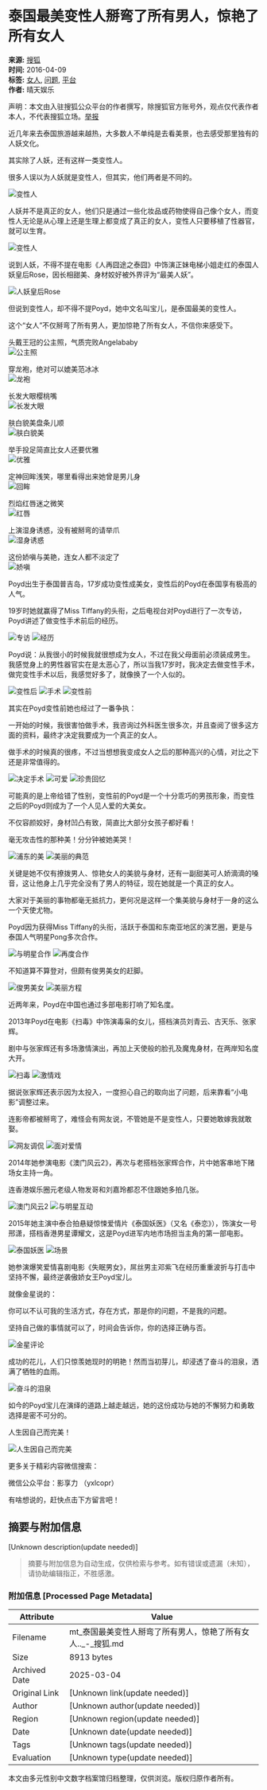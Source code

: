 # 泰国最美变性人掰弯了所有男人，惊艳了所有女人

**来源:** [搜狐](https://mt.sohu.com/20160409/n443757024.shtml)  
**时间:** 2016-04-09  
**标签:** [女人](https://mt.sohu.com/tag/0516/000000516.shtml), [问题](https://mt.sohu.com/tag/0118/000000118.shtml), [平台](https://mt.sohu.com/tag/0069/000000069.shtml)  
**作者:** 晴天娱乐

声明：本文由入驻搜狐公众平台的作者撰写，除搜狐官方账号外，观点仅代表作者本人，不代表搜狐立场。[举报](https://quan.sohu.com/q/545c9b6bf6c43b5569fe64a2)

近几年来去泰国旅游越来越热，大多数人不单纯是去看美景，也去感受那里独有的人妖文化。

其实除了人妖，还有这样一类变性人。

很多人误以为人妖就是变性人，但其实，他们两者是不同的。

![变性人](https://img.mp.itc.cn/upload/20160409/e3378cbc24d94b64ba183581cc27be6c_th.jpg)

人妖并不是真正的女人，他们只是通过一些化妆品或药物使得自己像个女人，而变性人无论是从心理上还是生理上都变成了真正的女人，变性人只要移植了性器官，就可以生育。

![变性人](https://img.mp.itc.cn/upload/20160409/d8b2fc42557d47f3841e8b6ec5476947_th.jpg)

说到人妖，不得不提在电影《人再囧途之泰囧》中饰演正妹电梯小姐走红的泰国人妖皇后Rose，因长相甜美、身材姣好被外界评为“最美人妖”。

![人妖皇后Rose](https://img.mp.itc.cn/upload/20160409/33cad59246b3470aa3f3d6eb7bcef818_th.jpg)

但说到变性人，却不得不提Poyd，她中文名叫宝儿，是泰国最美的变性人。

这个“女人”不仅掰弯了所有男人，更加惊艳了所有女人，不信你来感受下。

头戴王冠的公主照，气质完败Angelababy  
![公主照](https://img.mp.itc.cn/upload/20160409/8d14f03af76541a08f44143ff080fd9d_th.jpg)

穿龙袍，绝对可以媲美范冰冰  
![龙袍](https://img.mp.itc.cn/upload/20160409/a01f70a54b114099af485850565eeda3_th.jpg)

长发大眼樱桃嘴  
![长发大眼](https://img.mp.itc.cn/upload/20160409/386d51f4a8fa4e8aa27e695a3543b94e_th.jpg)

肤白貌美盘条儿顺  
![肤白貌美](https://img.mp.itc.cn/upload/20160409/b541c4d0780d4063acfc0cfcc025e81d_th.jpg)

举手投足简直比女人还要优雅  
![优雅](https://img.mp.itc.cn/upload/20160409/76a7e82b6d6447ffa945d40afb29232b_th.jpg)

定神回眸浅笑，哪里看得出来她曾是男儿身  
![回眸](https://img.mp.itc.cn/upload/20160409/e95ed7c343ac40e48007d94120a430f7_th.jpg)

烈焰红唇迷之微笑  
![红唇](https://img.mp.itc.cn/upload/20160409/5cd2b2cc6fac42c69ce4c24a21c03cf6_th.jpg)

上演湿身诱惑，没有被掰弯的请举爪  
![湿身诱惑](https://img.mp.itc.cn/upload/20160409/b985a3710a57430ab296fa9823b99970_th.jpg)

这份娇嗔与美艳，连女人都不淡定了  
![娇嗔](https://img.mp.itc.cn/upload/20160409/8557acab9a3d4df686ce5552f57d0e6c_th.jpg)

Poyd出生于泰国普吉岛，17岁成功变性成美女，变性后的Poyd在泰国享有极高的人气。

19岁时她就赢得了Miss Tiffany的头衔，之后电视台对Poyd进行了一次专访，Poyd讲述了做变性手术前后的经历。

![专访](https://img.mp.itc.cn/upload/20160409/177fb3dc78fc43eaa74ec57fcf79db32_th.jpg)
![经历](https://img.mp.itc.cn/upload/20160409/90ea31b251bb42e29c75f60d834db0e6_th.jpg)

Poyd说：从我很小的时候我就很想成为女人，不过在我父母面前必须装成男生。我感觉身上的男性器官实在是太恶心了，所以当我17岁时，我决定去做变性手术，做完变性手术以后，我感觉好多了，就像换了一个人似的。

![变性后](https://img.mp.itc.cn/upload/20160409/5880025c055b4516be99484864fc1973_th.jpg)
![手术](https://img.mp.itc.cn/upload/20160409/ea686590b72741a99a493d2fec5e5910_th.jpg)
![变性前](https://img.mp.itc.cn/upload/20160409/6d9e44a1e68343a2bb1cea5402edab17_th.jpg)

其实在Poyd变性前她也经过了一番争执：

一开始的时候，我很害怕做手术，我咨询过外科医生很多次，并且查阅了很多这方面的资料，最终才决定我要成为一个真正的女人。

做手术的时候真的很疼，不过当想想我变成女人之后的那种高兴的心情，对比之下还是非常值得的。

![决定手术](https://img.mp.itc.cn/upload/20160409/a6e2260385584524b900b3bfb127461f_th.jpg)
![可爱](https://img.mp.itc.cn/upload/20160409/adef11f4524c47549fa6edc001ee027b_th.jpg)
![珍贵回忆](https://img.mp.itc.cn/upload/20160409/53590b841b4f43aa94657c9c9f2a1e60_th.jpg)

可能真的是上帝给错了性别，变性前的Poyd是一个十分乖巧的男孩形象，而变性之后的Poyd则成为了一个人见人爱的大美女。

不仅容颜姣好，身材凹凸有致，简直比大部分女孩子都好看！

毫无攻击性的那种美！分分钟被她美哭！

![浦东的美](https://img.mp.itc.cn/upload/20160409/9993355069954334a3a0a7d46c1c298b_th.jpg)
![美丽的典范](https://img.mp.itc.cn/upload/20160409/e2a6f3fe1f6a4b08bc56a0a296f3f47e_th.jpg)

关键是她不仅有撩拨男人、惊艳女人的美貌与身材，还有一副甜美可人娇滴滴的嗓音，这让他身上几乎完全没有了男人的特征，现在她就是一个真正的女人。

大家对于美丽的事物都毫无抵抗力，更何况是这样一个集美貌与身材于一身的这么一个天使尤物。

Poyd因为获得Miss Tiffany的头衔，活跃于泰国和东南亚地区的演艺圈，更是与泰国人气明星Pong多次合作。

![与明星合作](https://img.mp.itc.cn/upload/20160409/ad0b7dbfde9c4bfda68bbeffb8108f77_th.jpg)
![再度合作](https://img.mp.itc.cn/upload/20160409/44782fa28ebf4c9baeef69e6cfc1f994_th.jpg)

不知道算不算登对，但颇有俊男美女的赶脚。

![俊男美女](https://img.mp.itc.cn/upload/20160409/1c2280688dce413f9c334cd99b862a05_th.jpg)
![美丽方程](https://img.mp.itc.cn/upload/20160409/b3f34fb5f29446fb9885df61c2184445_th.jpg)

近两年来，Poyd在中国也通过多部电影打响了知名度。

2013年Poyd在电影《扫毒》中饰演毒枭的女儿，搭档演员刘青云、古天乐、张家辉。

剧中与张家辉还有多场激情演出，再加上天使般的脸孔及魔鬼身材，在两岸知名度大开。

![扫毒](https://img.mp.itc.cn/upload/20160409/3bc75e8624b942638f7bb88f9678505f_th.jpg)
![激情戏](https://img.mp.itc.cn/upload/20160409/fcc0a42088264f18af2e5f6216352cac_th.jpg)

据说张家辉还表示因为太投入，一度担心自己的取向出了问题，后来靠看“小电影”调整过来。

连影帝都被掰弯了，难怪会有网友说，不管她是不是变性人，只要她敢嫁我就敢娶。

![网友调侃](https://img.mp.itc.cn/upload/20160409/ac693b833b774a0587ffa7eeb43fb10a_th.jpg)
![面对爱情](https://img.mp.itc.cn/upload/20160409/5249eb7072674995b35ac8f4de87e731_th.jpg)

2014年她参演电影《澳门风云2》，再次与老搭档张家辉合作，片中她客串地下赌场女主持一角。

连香港娱乐圈元老级人物发哥和刘嘉玲都忍不住跟她多拍几张。

![澳门风云2](https://img.mp.itc.cn/upload/20160409/116e1f1bcd1e4f14b25b2dd12d1671e3_th.jpg)
![与明星互动](https://img.mp.itc.cn/upload/20160409/2ec3947b654c432fb638fd22bb39a8dd_th.jpg)

2015年她主演中泰合拍悬疑惊悚爱情片《泰国妖医》（又名《泰恋》），饰演女一号邢潇，搭档香港男星谭耀文，这是Poyd进军内地市场担当主角的第一部电影。

![泰国妖医](https://img.mp.itc.cn/upload/20160409/aa8060a53f6346d1872b2b84639255f8_th.jpg)
![场景](https://img.mp.itc.cn/upload/20160409/d4077bbf27cc4b50ad402f0e31fe2749_th.jpg)

她参演爆笑爱情喜剧电影《失眠男女》，屌丝男主邓紫飞在经历重重波折与打击中坚持不懈，最终逆袭傲娇女王Poyd宝儿。

就像金星说的：

你可以不认可我的生活方式，存在方式，那是你的问题，不是我的问题。

坚持自己做的事情就可以了，时间会告诉你，你的选择正确与否。

![金星评论](https://img.mp.itc.cn/upload/20160409/fc73f1b65e87448cadca3b49369fec0a_th.jpg)

成功的花儿，人们只惊羡她现时的明艳！然而当初芽儿，却浸透了奋斗的泪泉，洒满了牺牲的血雨。

![奋斗的泪泉](https://img.mp.itc.cn/upload/20160409/f0fc26b388634d55b4c432dd8a34f63e_th.jpg)

如今的Poyd宝儿在演绎的道路上越走越远，她的这份成功与她的不懈努力和勇敢选择是密不可分的。

人生因自己而完美！

![人生因自己而完美](https://img.mp.itc.cn/upload/20160409/e445f6269b9e4914bf42ac1790bf3460_th.jpg)

更多关于精彩内容微信搜索：

微信公众平台：影享力 （yxlcopr）

有啥想说的，赶快点击下方留言吧！
<!-- tcd_original_link https://mt.sohu.com/20160409/n443757024.shtml -->


## 摘要与附加信息

<!-- tcd_abstract -->
[Unknown description(update needed)]
<!-- tcd_abstract_end -->

> 摘要与附加信息为自动生成，仅供检索与参考。如有错误或遗漏（未知），请协助编辑指正，不胜感激。

### 附加信息 [Processed Page Metadata]

| Attribute       | Value                                  |
|-----------------|----------------------------------------|
| Filename        | mt_泰国最美变性人掰弯了所有男人，惊艳了所有女人.._-_搜狐.md                             |
| Size            | 8913 bytes                           |
| Archived Date   | 2025-03-04                             |
| Original Link   | [Unknown link(update needed)]                       |
| Author          | [Unknown author(update needed)]                               |
| Region          | [Unknown region(update needed)]                               |
| Date            | [Unknown date(update needed)]                                 |
| Tags            | [Unknown tags(update needed)]                                 |
| Evaluation            | [Unknown type(update needed)]                                 |
<!-- tcd_table_end -->

本文由多元性别中文数字档案馆归档整理，仅供浏览。版权归原作者所有。
